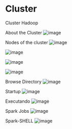 # Cluster
Cluster Hadoop

About the Cluster
![image](https://user-images.githubusercontent.com/91564048/135341690-f88612dd-15ab-493e-a016-69653ee7a04c.png)

Nodes of the cluster
![image](https://user-images.githubusercontent.com/91564048/135339188-340386f7-8283-474e-ae34-ccf77a2df4de.png)

![image](https://user-images.githubusercontent.com/91564048/135345845-cfa26f74-194f-4d23-87bd-8dd710d610c1.png)

![image](https://user-images.githubusercontent.com/91564048/135345885-2f0f4655-f549-482c-bff7-e802766ea7bb.png)

![image](https://user-images.githubusercontent.com/91564048/135345931-0f63a5b0-b881-4b12-a598-80bf768837e3.png)


Browse Directory
![image](https://user-images.githubusercontent.com/91564048/135339270-3a79a427-fde2-4937-8dfc-72382aa9ca94.png)

Startup
![image](https://user-images.githubusercontent.com/91564048/135341950-8aae35d7-a4de-4957-bff5-dea4e777ce9c.png)

Executando
![image](https://user-images.githubusercontent.com/91564048/135339352-964912ef-5b32-4510-ab12-ff7bd117383f.png)

Spark Jobs
![image](https://user-images.githubusercontent.com/91564048/135341400-44636622-7ba1-4505-8215-50f66d87d519.png)

Spark-SHELL
![image](https://user-images.githubusercontent.com/91564048/135341480-02f42998-e5e9-45b7-8ce4-981b273faa2f.png)

